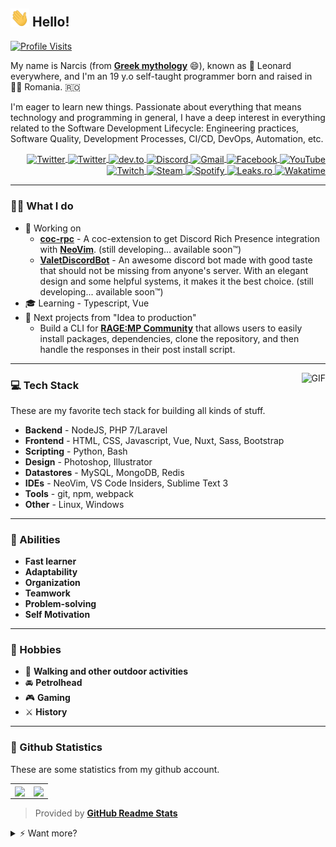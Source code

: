 ## <img src="https://raw.githubusercontent.com/ABSphreak/ABSphreak/master/gifs/Hi.gif" width="30px"> Hello!

[![Profile Visits](https://badges.pufler.dev/visits/LeonardSSH/LeonardSSH?style=flat-square&color=c3002f)](https://pufler.dev/git-badges/)

My name is Narcis (from **[Greek mythology]** 😄), known as 🦁 Leonard everywhere, and I'm an 19 y.o self-taught programmer born and raised in 🧛‍♂️ Romania. 🇷🇴

I'm eager to learn new things. 
Passionate about everything that means technology and programming in general, I have a deep interest in everything related to the Software Development Lifecycle: Engineering practices, Software Quality, Development Processes, CI/CD, DevOps, Automation, etc.

<p align="right">
   <a href="https://www.instagram.com/leonardssh22/" target="_blank">
      <img src="https://github.com/LeonardSSH/LeonardSSH/blob/master/instagram.svg" alt="Twitter" width="32" align="center">
   </a>
   <a href="https://twitter.com/leonardssh_22" target="_blank" rel="nofollow">
      <img src="https://github.com/LeonardSSH/LeonardSSH/blob/master/twitter.svg" alt="Twitter" width="32" align="center">
   </a>
   <a href="https://dev.to/leonardssh" target="_blank" rel="nofollow">
      <img src="https://practicaldev-herokuapp-com.freetls.fastly.net/assets/devlogo-pwa-512.png" alt="dev.to" width="32" align="center">
   </a>
   <a href="https://discord.com/users/290131759159443457" target="_blank" rel="nofollow">
      <img src="https://github.com/LeonardSSH/LeonardSSH/blob/master/discord.svg" alt="Discord" width="32" align="center">
   </a>
   <a href="mailto:contact@leonard.sh" target="_blank" rel="nofollow">
      <img src="https://github.com/LeonardSSH/LeonardSSH/blob/master/gmail.svg" alt="Gmail" width="32" align="center">
   </a>
   
   <a href="https://www.facebook.com/leonardssh22" target="_blank" rel="nofollow">
      <img src="https://github.com/LeonardSSH/LeonardSSH/blob/master/facebook.svg" alt="Facebook" width="32" align="center">
   </a>
   <a href="https://www.youtube.com/LeonardSSH" target="_blank" rel="nofollow">
      <img src="https://github.com/LeonardSSH/LeonardSSH/blob/master/youtube.svg" alt="YouTube" width="32" align="center">
   </a>
   <a href="https://www.twitch.tv/leonardssh22" target="_blank" rel="nofollow">
      <img src="https://github.com/LeonardSSH/LeonardSSH/blob/master/twitch.svg" alt="Twitch" width="32" align="center">
   </a>
   <a href="https://steamcommunity.com/id/leonardssh/" target="_blank" rel="nofollow">
      <img src="https://github.com/LeonardSSH/LeonardSSH/blob/master/steam.svg" alt="Steam" width="32" align="center">
   </a>
   <a href="https://open.spotify.com/user/dwte9evqj8dph3ke924c7olpt" target="_blank" rel="nofollow">
      <img src="https://github.com/LeonardSSH/LeonardSSH/blob/master/spotify.svg" alt="Spotify" width="32" align="center">
   </a>
   <a href="https://www.leaks.ro/profile/8-leonard/" target="_blank" rel="nofollow">
      <img src="https://github.com/LeonardSSH/LeonardSSH/blob/master/leaks-logo.png" alt="Leaks.ro" width="30" align="center">
   </a>
   <a href="https://wakatime.com/@leonard" target="_blank" rel="nofollow">
      <img src="https://github.com/LeonardSSH/LeonardSSH/blob/master/wakatime.svg" alt="Wakatime" width="32px" align="center">
   </a>
</p>

---

### 👨‍💻 What I do
   
   * 💼 Working on
      * **[coc-rpc]** - A coc-extension to get Discord Rich Presence integration with **[NeoVim]**. (still developing... available soon™️)
      * **[ValetDiscordBot]** - An awesome discord bot made with good taste that should not be missing from anyone's server. With an elegant design and some helpful systems, it makes it the best choice. (still developing... available soon™️)
   * 🎓 Learning - Typescript, Vue
   * 🚧 Next projects from "Idea to production"
      <!-- * Build a coc-extension to get Discord Rich Presence integration with **[NeoVim]**. -->
      * Build a CLI for **[RAGE:MP Community][RAGEMP]** that allows users to easily install packages, dependencies, clone the repository, and then handle the responses in their post install script. 

---
   
<img align="right" alt="GIF" src="https://media.giphy.com/media/3ohzdKvLT1DxFxhZAI/giphy.gif" />
   
### 💻 Tech Stack
These are my favorite tech stack for building all kinds of stuff.

   * **Backend** - NodeJS, PHP 7/Laravel
   * **Frontend** - HTML, CSS, Javascript, Vue, Nuxt, Sass, Bootstrap
   * **Scripting** - Python, Bash
   * **Design** - Photoshop, Illustrator
   * **Datastores** - MySQL, MongoDB, Redis
   * **IDEs** - NeoVim, VS Code Insiders, Sublime Text 3
   * **Tools** - git, npm, webpack
   * **Other** - Linux, Windows
   
---
   
### 🌟 Abilities

   * **Fast learner**
   * **Adaptability**
   * **Organization**
   * **Teamwork**
   * **Problem-solving**
   * **Self Motivation**

---

### 🌅 Hobbies

   * 🏃 **Walking and other outdoor activities**
   * 🚘 **Petrolhead**
   * 🎮 **Gaming**
   * ⚔️ **History**
   
--- 
   
### 🧾 Github Statistics
These are some statistics from my github account.
 
<table>
  <tr>
    <td align="center" style="padding=0;width=50%;">
      <img align="center" style="padding=0;" src="https://github-readme-stats-eight-theta.vercel.app/api?username=leonardssh&show_icons=true&include_all_commits=true&count_private=true&bg_color=1c1c1c&hide_border=true&text_color=ffffff&title_color=c3002f&icon_color=c3002f&hide_title=true" />
    </td>
    <td align="center" style="padding=0;width=50%;">
      <img align="center" style="padding=0;" src="https://github-readme-stats.quantumlytangled.vercel.app/api/top-langs/?username=LeonardSSH&layout=compact&bg_color=1c1c1c&hide_border=true&text_color=ffffff&title_color=c3002f&icon_color=c3002f&hide_title=true" />
    </td>
  </tr>
</table>

> Provided by **[GitHub Readme Stats]**

<details>
   <summary>⚡ Want more? </summary>
   
   <br>
   
<!--START_SECTION:waka-->
**🐱 My Github Data** 

> 🏆 1,839 Contributions in the Year 2020
 > 
> 📦 53.0 kB Used in Github's Storage 
 > 
> 💼 Opted to Hire
 > 
> 📜 15 Public Repositories
 > 
> 🔑 11 Private Repositories 

**I'm an Early 🐤** 

```text
🌞 Morning    129 commits    ███░░░░░░░░░░░░░░░░░░░░░░   13.06% 
🌆 Daytime    441 commits    ███████████░░░░░░░░░░░░░░   44.64% 
🌃 Evening    358 commits    █████████░░░░░░░░░░░░░░░░   36.23% 
🌙 Night      60 commits     █░░░░░░░░░░░░░░░░░░░░░░░░   6.07%

```
📅 **I'm Most Productive on Thursday** 

```text
Monday       137 commits    ███░░░░░░░░░░░░░░░░░░░░░░   13.87% 
Tuesday      105 commits    ██░░░░░░░░░░░░░░░░░░░░░░░   10.63% 
Wednesday    170 commits    ████░░░░░░░░░░░░░░░░░░░░░   17.21% 
Thursday     215 commits    █████░░░░░░░░░░░░░░░░░░░░   21.76% 
Friday       96 commits     ██░░░░░░░░░░░░░░░░░░░░░░░   9.72% 
Saturday     186 commits    ████░░░░░░░░░░░░░░░░░░░░░   18.83% 
Sunday       79 commits     ██░░░░░░░░░░░░░░░░░░░░░░░   8.0%

```


📊 **This Week I Spent My Time On** 

```text
💬 Programming Languages: 
VimL                     2 hrs 22 mins       ██████░░░░░░░░░░░░░░░░░░░   24.01% 
JavaScript               1 hr 53 mins        ████░░░░░░░░░░░░░░░░░░░░░   19.17% 
Vue.js                   1 hr 28 mins        ███░░░░░░░░░░░░░░░░░░░░░░   14.95% 
JSON                     1 hr 15 mins        ███░░░░░░░░░░░░░░░░░░░░░░   12.72% 
YAML                     54 mins             ██░░░░░░░░░░░░░░░░░░░░░░░   9.26%

🔥 Editors: 
Vim                      7 hrs 46 mins       ███████████████████░░░░░░   78.53% 
VS Code                  2 hrs 7 mins        █████░░░░░░░░░░░░░░░░░░░░   21.47%

💻 Operating System: 
Linux                    9 hrs 20 mins       ███████████████████████░░   94.39% 
Windows                  33 mins             █░░░░░░░░░░░░░░░░░░░░░░░░   5.61%

```

**I Mostly Code in JavaScript** 

```text
JavaScript               5 repos             ████████░░░░░░░░░░░░░░░░░   33.33% 
CSS                      4 repos             ██████░░░░░░░░░░░░░░░░░░░   26.67% 
TypeScript               2 repos             ███░░░░░░░░░░░░░░░░░░░░░░   13.33% 
HTML                     1 repo              █░░░░░░░░░░░░░░░░░░░░░░░░   6.67% 
TSQL                     1 repo              █░░░░░░░░░░░░░░░░░░░░░░░░   6.67%

```



<!--END_SECTION:waka-->

</details>

<!--START_SECTION:links-->

[`discord`]:               https://discord.com/

[ValetDiscordBot]:         https://github.com/ValetDiscordBot
[RYSE Multiplayer]:        https://github.com/rysemultiplayer
[coc-rpc]:                 https://github.com/LeonardSSH/coc-rpc

[RAGEMP]:                  https://rage.mp/

[Instagram]:               https://www.instagram.com/leonardssh22/
[Twitter]:                 https://twitter.com/leonardssh_22
[DevTo]:                   https://dev.to/leonardssh
[Discord]:                 https://discord.com/users/290131759159443457
[Gmail]:                   mailto:contact@leonard.sh
[Facebook]:                https://www.facebook.com/leonardssh22
[YouTube]:                 https://www.youtube.com/LeonardSSH
[Twitch]:                  https://www.twitch.tv/leonardssh22
[Steam]:                   https://steamcommunity.com/id/leonardssh/
[Spotify]:                 https://open.spotify.com/user/dwte9evqj8dph3ke924c7olpt

[HTML5]:                   https://developer.mozilla.org/en-US/docs/Web/HTML
[CSS3]:                    https://developer.mozilla.org/en-US/docs/Web/CSS
[PHP]:                     https://www.php.net/
[Node.js]:                 https://nodejs.org/en/
[JS]:                      https://developer.mozilla.org/en-US/docs/Web/JavaScript
[TS]:                      https://www.typescriptlang.org/
[Sass]:                    https://sass-lang.com/
[Vue.js]:                  https://vuejs.org/

[Git]:                     https://git-scm.com/
[npm]:                     https://npmjs.com
[MySQL]:                   https://www.mysql.com/
[MongoDB]:                 https://www.mongodb.com/
[PostgreSQL]:              https://www.postgresql.org/
[NeoVim]:                  https://neovim.io/
[VSCode Insiders]:         https://code.visualstudio.com/insiders/
[Sublime Text 3]:          https://www.sublimetext.com/
[Bash]:                    https://www.gnu.org/software/bash/
[Bootstrap]:               https://getbootstrap.com
[Webpack]:                 https://webpack.js.org
[Nuxt.js]:                 https://nuxtjs.org/
[Photoshop]:               https://www.photoshop.com/en
[Illustrator]:             https://www.adobe.com/in/products/illustrator.html
[Linux]:                   https://www.linux.org/
[Redis]:                   https://redis.io/

[`manele playlist`]:       https://open.spotify.com/playlist/329xtb1CReijERQqI6dJCV?si=Lhlzc7MGT2yTmI4V46tarA
[Leaks-Profile]:           https://www.leaks.ro/profile/8-leonard/
[GitHub Readme Stats]:   https://github.com/anuraghazra/github-readme-stats
[Greek mythology]:         https://en.wikipedia.org/wiki/Narcissus_(mythology)

<!--END_SECTION:links-->

<!-- Some shits -->

<!--
* 🎓 I’m currently learning [<img src="https://github.com/LeonardSSH/LeonardSSH/blob/master/typescript.svg" alt="Typescript" width="26" align="center">][TS] & [<img src="https://github.com/LeonardSSH/LeonardSSH/blob/master/vue.svg" alt="Vue.js" width="22" align="center">][Vue.js].
* 😄 Pronouns: **he/him**.
* ⚡️ Fun fact: *There are two ways to write error-free programs; only the third one works.*
* <img src="https://github.com/LeonardSSH/LeonardSSH/blob/master/spotify.svg" alt="Twitch" width="24" align="center"> The best [`manele playlist`] on spotify (only for <img src="https://github.com/LeonardSSH/LeonardSSH/blob/master/romania.png" alt="Romania" width="20" align="center"> Romanians)
-->

<!--
#### 🥅 2020 Goals: 
   - [ ] Contribute more to Open Source projects
   - [ ] Make my own framework for the [`@TheValetBot`]
   - [ ] Finish [`@TheValetBot`] 😂
   - [ ] Learn [<img src="https://github.com/LeonardSSH/LeonardSSH/blob/master/typescript.svg" alt="Typescript" width="26" align="center">][TS] & [<img src="https://github.com/LeonardSSH/LeonardSSH/blob/master/angular.svg" alt="Angular" width="32" align="center">][Angular]
   - [ ] Learn more about API
   - [ ] Make the basic systems required for the GTA V Server [`@rysemultiplayer`]
-->
 
<!--
## 💻 What I'm working on
   * **[RYSE Multiplayer]** - A <img src="https://github.com/LeonardSSH/LeonardSSH/blob/master/romania.png" alt="Romania" width="24" align="center"> Romanian GTA V Online server, on platform [<img src="https://github.com/LeonardSSH/LeonardSSH/blob/master/ragemp.png" alt="RAGE:MP" width="18" align="center">][RAGEMP].
   * **[ryse.mp](https://ryse.mp)** - Frontend and backend for https://ryse.mp
   * **[valet](https://leonard.sh)** (in standby at the moment) - A multi purpose, open source [<img src="https://github.com/LeonardSSH/LeonardSSH/blob/master/discord.svg" alt="Discord" width="26" align="center">][`discord`] bot. You can find all related repos [`@TheValetBot`]. 
-->
